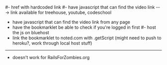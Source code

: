 #- href with hardcoded link
#- have javascript that can find the video link
---> link available for treehouse, youtube, codeschool
- have javascript that can find the video link from any page
- have the bookmarklet be able to check if you're logged in first
#- host the js on bluehost
- link the bookmarklet to noted.com with .getScript (might need to push to heroku?, work through local host stuff)

***
- doesn't work for RailsForZombies.org